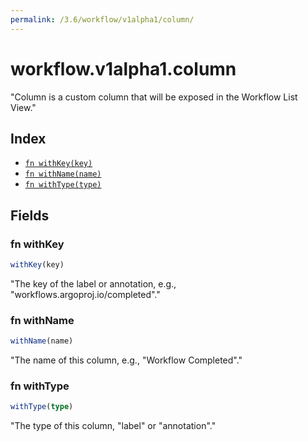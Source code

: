 ```yaml
---
permalink: /3.6/workflow/v1alpha1/column/
---
```


# workflow.v1alpha1.column

"Column is a custom column that will be exposed in the Workflow List View."

## Index

* [`fn withKey(key)`](#fn-withkey)
* [`fn withName(name)`](#fn-withname)
* [`fn withType(type)`](#fn-withtype)

## Fields

### fn withKey

```ts
withKey(key)
```

"The key of the label or annotation, e.g., \"workflows.argoproj.io/completed\"."

### fn withName

```ts
withName(name)
```

"The name of this column, e.g., \"Workflow Completed\"."

### fn withType

```ts
withType(type)
```

"The type of this column, \"label\" or \"annotation\"."